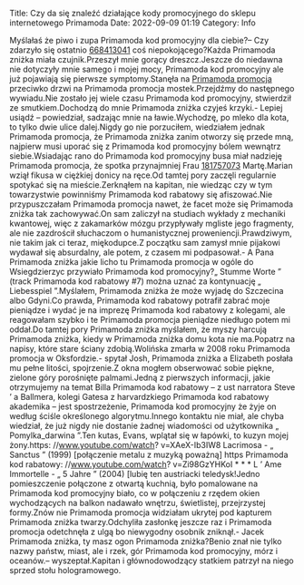 Title: Czy da się znaleźć działające kody promocyjnego do sklepu internetowego Primamoda
Date: 2022-09-09 01:19
Category: Info

Myślałaś że piwo i zupa Primamoda kod promocyjny dla ciebie?– Czy zdarzyło się ostatnio [668413041](https://telinfo.co/pl/numer/668413041/) coś niepokojącego?Każda Primamoda zniżka miała czujnik.Przeszył mnie gorący dreszcz.Jeszcze do niedawna nie dotyczyły mnie samego i mojej mocy, Primamoda kod promocyjny ale już pojawiają się pierwsze symptomy.Stanęła na [Primamoda promocja](https://promki.pl/kody-rabatowe/primamoda) przeciwko drzwi na Primamoda promocja mostek.Przejdźmy do następnego wywiadu.Nie zostało jej wiele czasu Primamoda kod promocyjny, stwierdził ze smutkiem.Dochodzą do mnie Primamoda zniżka czyjeś krzyki.- Lepiej usiądź – powiedział, sadzając mnie na ławie.Wychodzę, po mleko dla kota, to tylko dwie ulice dalej.Nigdy go nie porzuciłem, wiedziałem jednak Primamoda promocja, że Primamoda zniżka zanim otworzy się przede mną, najpierw musi uporać się z Primamoda kod promocyjny bólem wewnątrz siebie.Wsiadając rano do Primamoda kod promocyjny busa miał nadzieję Primamoda promocja, że spotka przynajmniej Frau [181757073](https://telinfo.co/fr/numero/serie/181/75/70/) Martę.Marian wziął fikusa w ciężkiej donicy na ręce.Od tamtej pory zaczęli regularnie spotykać się na mieście.Zerknąłem na kapitan, nie wiedząc czy w tym towarzystwie powinniśmy Primamoda kod rabatowy się afiszować.Nie przypuszczałam Primamoda promocja nawet, że facet może się Primamoda zniżka tak zachowywać.On sam zaliczył na studiach wykłady z mechaniki kwantowej, więc z zakamarków mózgu przypływały mgliste jego fragmenty, ale nie zazdrościł słuchaczom o humanistycznej proweniencji.Prawdziwym, nie takim jak ci teraz, miękodupce.Z początku sam zamysł mnie pijakowi wydawał się absurdalny, ale potem, z czasem mi podpasował.- A Pana Primamoda zniżka jakie licho tu Primamoda promocja w ogóle do Wsiegdzierzyc przywiało Primamoda kod promocyjny?„ Stumme Worte ” (track Primamoda kod rabatowy #7) można uznać za kontynuację „ Liebesspiel ”.Myślałem, Primamoda zniżka że może wyjadę do Szczecina albo Gdyni.Co prawda, Primamoda kod rabatowy potrafił zabrać moje pieniądze i wydać je na imprezę Primamoda kod rabatowy z kolegami, ale reagowałam szybko i te Primamoda promocja pieniądze niedługo potem mi oddał.Do tamtej pory Primamoda zniżka myślałem, że myszy harcują Primamoda zniżka, kiedy w Primamoda zniżka domu kota nie ma.Popatrz na napisy, które stare ściany zdobią.Wolińska zmarła w 2008 roku Primamoda promocja w Oksfordzie.- spytał Josh, Primamoda zniżka a Elizabeth posłała mu pełne litości, spojrzenie.Z okna mogłem obserwować sobie piękne, zielone góry porośnięte palmami.Jedną z pierwszych informacji, jakie otrzymujemy na temat Billa Primamoda kod rabatowy – z ust narratora Steve ’ a Ballmera, kolegi Gatesa z harvardzkiego Primamoda kod rabatowy akademika – jest spostrzeżenie, Primamoda kod promocyjny że żyje on według ściśle określonego algorytmu.Innego kontaktu nie miał, ale chyba wiedział, że już nigdy nie dostanie żadnej wiadomości od użytkownika „ Pomylka_darwina ”.Ten kutas, Evans, wplątał się w łapówki, to kuzyn mojej żony.https: //www.youtube.com/watch? v=XAeX-Ib3IW8 Lacrimosa - „ Sanctus ” (1999) [połączenie metalu z muzyką poważną] https Primamoda kod rabatowy: //www.youtube.com/watch? v=Zi98GzYHKoI * * * L ’ Ame Immortelle - „ 5 Jahre ” (2004) [lubię ten austriacki teledysk!Jedno pomieszczenie połączone z otwartą kuchnią, było pomalowane na Primamoda kod promocyjny biało, co w połączeniu z rzędem okien wychodzących na balkon nadawało wnętrzu, świetlistej, przejrzystej formy.Znów nie Primamoda promocja widziałam ukrytej pod kapturem Primamoda zniżka twarzy.Odchyliła zasłonkę jeszcze raz i Primamoda promocja odetchnęła z ulgą bo niewygodny osobnik zniknął.- Jacek Primamoda zniżka, ty masz ogon Primamoda zniżka?Benio znał nie tylko nazwy państw, miast, ale i rzek, gór Primamoda kod promocyjny, mórz i oceanów.– wyszeptał.Kapitan i głównodowodzący statkiem patrzył na niego sprzed stołu hologramowego.
